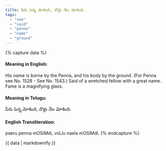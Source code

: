 ```yaml
---
title: పేరు పెన్న మోశింది, వొళ్లు నేల మోశింది.
tags:
  - "see"
  - "said"
  - "penna"
  - "name"
  - "ground"
---
```


{% capture data %}
#### Meaning in English:
His name is borne by the Penna, and his body by the ground.
(For Penna see No. 1528 - See No. 1543.)
Said of a wretched fellow with a great name.
Fame is a magnifying glass.

#### Meaning in Telugu:
పేరు పెన్న మోశింది, వొళ్లు నేల మోశింది.

#### English Transliteration:
paeru penna mOSiMdi, voLlu naela mOSiMdi.
{% endcapture %}

<div class="notice">{{ data | markdownify }}</div>

